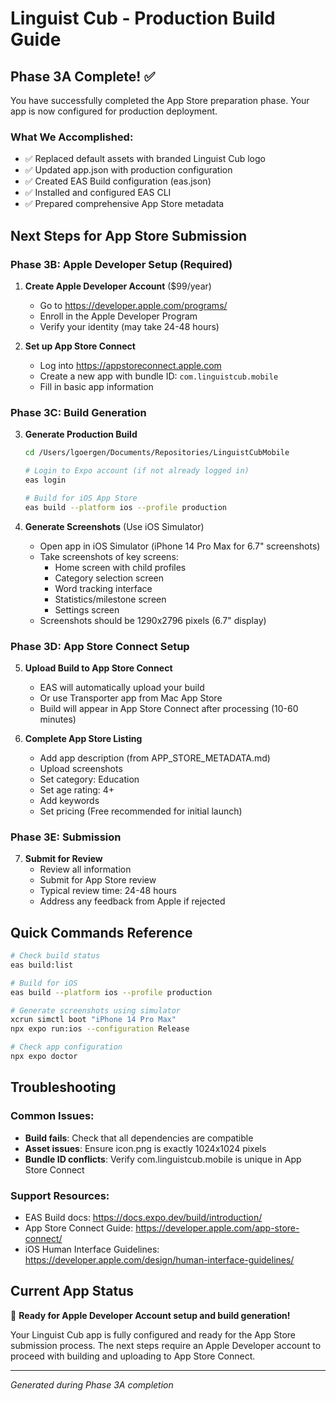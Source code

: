 # Linguist Cub - Production Build Guide

## Phase 3A Complete! ✅

You have successfully completed the App Store preparation phase. Your app is now configured for production deployment.

### What We Accomplished:
- ✅ Replaced default assets with branded Linguist Cub logo
- ✅ Updated app.json with production configuration
- ✅ Created EAS Build configuration (eas.json)
- ✅ Installed and configured EAS CLI
- ✅ Prepared comprehensive App Store metadata

## Next Steps for App Store Submission

### Phase 3B: Apple Developer Setup (Required)
1. **Create Apple Developer Account** ($99/year)
   - Go to https://developer.apple.com/programs/
   - Enroll in the Apple Developer Program
   - Verify your identity (may take 24-48 hours)

2. **Set up App Store Connect**
   - Log into https://appstoreconnect.apple.com
   - Create a new app with bundle ID: `com.linguistcub.mobile`
   - Fill in basic app information

### Phase 3C: Build Generation
3. **Generate Production Build**
   ```bash
   cd /Users/lgoergen/Documents/Repositories/LinguistCubMobile

   # Login to Expo account (if not already logged in)
   eas login

   # Build for iOS App Store
   eas build --platform ios --profile production
   ```

4. **Generate Screenshots** (Use iOS Simulator)
   - Open app in iOS Simulator (iPhone 14 Pro Max for 6.7" screenshots)
   - Take screenshots of key screens:
     - Home screen with child profiles
     - Category selection screen
     - Word tracking interface
     - Statistics/milestone screen
     - Settings screen
   - Screenshots should be 1290x2796 pixels (6.7" display)

### Phase 3D: App Store Connect Setup
5. **Upload Build to App Store Connect**
   - EAS will automatically upload your build
   - Or use Transporter app from Mac App Store
   - Build will appear in App Store Connect after processing (10-60 minutes)

6. **Complete App Store Listing**
   - Add app description (from APP_STORE_METADATA.md)
   - Upload screenshots
   - Set category: Education
   - Set age rating: 4+
   - Add keywords
   - Set pricing (Free recommended for initial launch)

### Phase 3E: Submission
7. **Submit for Review**
   - Review all information
   - Submit for App Store review
   - Typical review time: 24-48 hours
   - Address any feedback from Apple if rejected

## Quick Commands Reference

```bash
# Check build status
eas build:list

# Build for iOS
eas build --platform ios --profile production

# Generate screenshots using simulator
xcrun simctl boot "iPhone 14 Pro Max"
npx expo run:ios --configuration Release

# Check app configuration
npx expo doctor
```

## Troubleshooting

### Common Issues:
- **Build fails**: Check that all dependencies are compatible
- **Asset issues**: Ensure icon.png is exactly 1024x1024 pixels
- **Bundle ID conflicts**: Verify com.linguistcub.mobile is unique in App Store Connect

### Support Resources:
- EAS Build docs: https://docs.expo.dev/build/introduction/
- App Store Connect Guide: https://developer.apple.com/app-store-connect/
- iOS Human Interface Guidelines: https://developer.apple.com/design/human-interface-guidelines/

## Current App Status
🎉 **Ready for Apple Developer Account setup and build generation!**

Your Linguist Cub app is fully configured and ready for the App Store submission process. The next steps require an Apple Developer account to proceed with building and uploading to App Store Connect.

---
*Generated during Phase 3A completion*